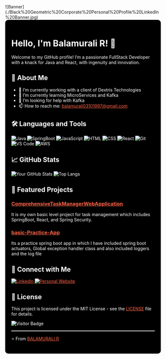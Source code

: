 

<!--
**Balamurali03/Balamurali03** is a ✨ _special_ ✨ repository because its `README.md` (this file) appears on your GitHub profile.
## Hi there 👋
Here are some ideas to get you started:

- 🔭 I’m currently working on ...
- 🌱 I’m currently learning ...
- 👯 I’m looking to collaborate on ...
- 🤔 I’m looking for help with ...
- 💬 Ask me about ...
- 📫 How to reach me: ...
- 😄 Pronouns: ...
- ⚡ Fun fact: ...
- 👯 I’m looking to collaborate on [Collaboration Interest]
- 💬 Ask me about [Topics you are knowledgeable about]
- ⚡ Fun fact: [A fun fact about you]

![Project 1 Image](https://your-image-link.com/project1.jpg)
![Project 2 Image](https://your-image-link.com/project2.jpg)

[![Twitter](https://img.shields.io/badge/-Twitter-FF0000?style=flat&logo=twitter&logoColor=white)](https://twitter.com/yourusername)
## 📖 Latest Blog Posts

- [Blog Post 1 Title](https://yourblog.com/post1)
- [Blog Post 2 Title](https://yourblog.com/post2)
- [Blog Post 3 Title](https://yourblog.com/post3)

-->

<body>
    <!-- Adding a background image -->
![Banner](./Black%20Geometric%20Corporate%20Personal%20Profile%20LinkedIn%20Banner.jpg)

<div style="background-color: black; color: white; padding: 20px; border-radius: 10px;align-content:centre;" >
  <h1 style="color: white;">Hello, I'm Balamurali R! 👋</h1>

  <p style="color: white;">Welcome to my GitHub profile! I’m a passionate FullStack Developer with a knack for Java and React, with ingenuity and innovation.</p>

  <h2 style="color: white;">🚀 About Me</h2>
  <ul style="color: white;">
    <li>🔭 I’m currently working with a client of Dextris Technologies</li>
    <li>🌱 I’m currently learning MicroServices and Kafka</li>
    <li>🤔 I’m looking for help with Kafka</li>
    <li>📫 How to reach me: <a href="mailto:balamurali03101997@gmail.com" style="color: #FF6347;">balamurali03101997@gmail.com</a></li>
  </ul>

  <h2 style="color: white;">🛠️ Languages and Tools</h2>
  <p>
    <img src="https://img.shields.io/badge/-Java-FF6347?style=flat&logo=Java" alt="Java">
    <img src="https://img.shields.io/badge/-SpringBoot-FF6347?style=flat&logo=springboot" alt="SpringBoot">
    <img src="https://img.shields.io/badge/-JavaScript-FF6347?style=flat&logo=javascript" alt="JavaScript">
    <img src="https://img.shields.io/badge/-HTML-FF6347?style=flat&logo=html5" alt="HTML">
    <img src="https://img.shields.io/badge/-CSS-FF6347?style=flat&logo=css3" alt="CSS">
    <img src="https://img.shields.io/badge/-React-FF6347?style=flat&logo=react" alt="React">
    <img src="https://img.shields.io/badge/-Git-FF6347?style=flat&logo=git" alt="Git">
    <img src="https://img.shields.io/badge/-VS%20Code-FF6347?style=flat&logo=visual-studio-code" alt="VS Code">
    <img src="https://img.shields.io/badge/-AWS-FF6347?style=flat&logo=amazon-aws" alt="AWS">
  </p>

  <h2 style="color: white;">📈 GitHub Stats</h2>
  <p>
    <img src="https://github-readme-stats.vercel.app/api?username=Balamurali03&show_icons=true&theme=dark&icon_color=FF6347" alt="Your GitHub Stats">
    <img src="https://github-readme-stats.vercel.app/api/top-langs/?username=Balamurali03&layout=compact&theme=dark&icon_color=FF6347" alt="Top Langs">
  </p>

  <h2 style="color: white;">🌟 Featured Projects</h2>

  <h3><a href="https://github.com/Balamurali03/ComprehensiveTaskManagerWebApplication" style="color: #FF6347;">ComprehensiveTaskManagerWebApplication</a></h3>
  <p style="color: white;">It is my own basic level project for task management which includes SpringBoot, React, and Spring Security.</p>

  <h3><a href="https://github.com/Balamurali03/basic-Practice-App" style="color: #FF6347;">basic-Practice-App</a></h3>
  <p style="color: white;">Its a practice spring boot app in which I have included spring boot actuators, Global exception handler class and also included loggers and the log file</p>

  <h2 style="color: white;">💼 Connect with Me</h2>
  <p>
    <a href="https://www.linkedin.com/in/bala-murali-a56b55168/" style="color: #FF6347;">
      <img src="https://img.shields.io/badge/-LinkedIn-FF6347?style=flat&logo=linkedin&logoColor=white" alt="LinkedIn">
    </a>
    <a href="https://balamurali-portfolio.netlify.app/" style="color: #FF6347;">
      <img src="https://img.shields.io/badge/-Website-FF6347?style=flat&logo=About.me&logoColor=white" alt="Personal Website">
    </a>
  </p>

  <h2 style="color: white;">📝 License</h2>
  <p style="color: white;">This project is licensed under the MIT License - see the <a href="LICENSE" style="color: #FF6347;">LICENSE</a> file for details.</p>

  <p>
    <img src="https://visitor-badge.laobi.icu/badge?page_id=Balamurali03.Balamurali03" alt="Visitor Badge">
  </p>

  <hr style="border: 1px solid white;">

  <p style="color: white;">⭐️ From <a href="https://github.com/Balamurali03" style="color: #FF6347;">BALAMURALI R</a></p>
</div>

</body>
